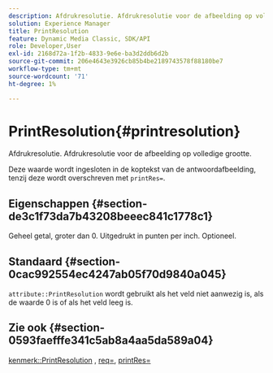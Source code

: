 ```yaml
---
description: Afdrukresolutie. Afdrukresolutie voor de afbeelding op volledige grootte.
solution: Experience Manager
title: PrintResolution
feature: Dynamic Media Classic, SDK/API
role: Developer,User
exl-id: 2168d72a-1f2b-4833-9e6e-ba3d2ddb6d2b
source-git-commit: 206e4643e3926cb85b4be2189743578f88180be7
workflow-type: tm+mt
source-wordcount: '71'
ht-degree: 1%

---
```


# PrintResolution{#printresolution}

Afdrukresolutie. Afdrukresolutie voor de afbeelding op volledige grootte.

Deze waarde wordt ingesloten in de koptekst van de antwoordafbeelding, tenzij deze wordt overschreven met `printRes=`.

## Eigenschappen {#section-de3c1f73da7b43208beeec841c1778c1}

Geheel getal, groter dan 0. Uitgedrukt in punten per inch. Optioneel.

## Standaard {#section-0cac992554ec4247ab05f70d9840a045}

`attribute::PrintResolution` wordt gebruikt als het veld niet aanwezig is, als de waarde 0 is of als het veld leeg is.

## Zie ook {#section-0593faefffe341c5ab8a4aa5da589a04}

[kenmerk::PrintResolution](../../../../../../is-api/image-catalog/image-serving-api-ref/c-image-catalog-reference/c-attributes-reference/r-printresolution.md#reference-a53c6850077148c9bd88a8c5c1c400c5) ,  [req=](../../../../../../is-api/http-ref/image-serving-api-ref/c-http-protocol-reference/c-command-reference/r-req/r-req.md#reference-907cdb4a97034db7ad94695f25552e76),  [printRes=](../../../../../../is-api/http-ref/image-serving-api-ref/c-http-protocol-reference/c-command-reference/r-printres.md#reference-84f52afff4704c4b9d58e4bbbaea1491)

